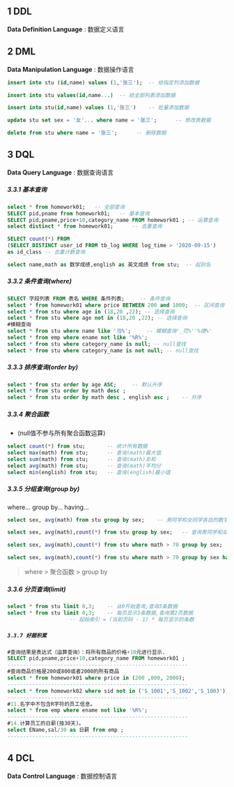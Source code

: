 ## 1 DDL
**Data Definition Language** : 数据定义语言

## 2 DML
**Data Manipulation Language** : 数据操作语言

```sql
insert into stu (id,name) values (1,'张三');	-- 给指定列添加数据

insert into stu values(id,name...)	-- 给全部列表添加数据

insert into stu(id,name) values (1,'张三')	-- 批量添加数据

update stu set sex = '女'... where name = '张三';		-- 修改表数据

delete from stu where name = '张三';		-- 删除数据
```

## 3 DQL
**Data Query Language** : 数据查询语言

##### 3.3.1 基本查询

```sql
select * from homework01;	-- 全部查询
SELECT pid,pname from homework01;	-- 基本查询
SELECT pid,pname,price+10,category_name FROM homework01 ; -- 运算查询
select distinct * from homework01;		-- 去重查询

SELECT count(*) FROM 
(SELECT DISTINCT user_id FROM tb_log WHERE log_time > '2020-09-15') 
as id_class -- 去重计数查询

select name,math as 数学成绩,english as 英文成绩 from stu;	-- 起别名
```

##### 3.3.2 条件查询(where)

```sql
SELECT 字段列表 FROM 表名 WHERE 条件列表;		-- 条件查询
select * from homework01 where price BETWEEN 200 and 1000;	-- 区间查询
select * from stu where age in (18,20 ,22);	-- 选择查询
select * from stu where age not in (18,20 ,22);	-- 选择查询
#模糊查询
select * from stu where name like '马%';		-- 模糊查询'_花%''%德%'
select * from emp where ename not like '%R%';
select * from stu where category_name is null; -- null查找
select * from stu where category_name is not null; -- null查找
```

##### 3.3.3 排序查询(order by)

```sql
select * from stu order by age ASC;		-- 默认升序
select * from stu order by math desc ;
select * from stu order by math desc , english asc ;	-- 升序
```

##### 3.3.4 聚合函数

- (null值不参与所有聚合函数运算)

```sql
select count(*) from stu;		-- 统计所有数据
select max(math) from stu;		-- 查询(math)最大值
select sum(math) from stu;		-- 查询(math)总和
select avg(math) from stu;		-- 查询(math)平均分
select min(english) from stu;	-- 查询(english)最小值
```

##### 3.3.5 分组查询(group by)

where… group by… having…

```sql
select sex, avg(math) from stu group by sex;	-- 男同学和女同学各自的数学平均分

select sex, avg(math),count(*) from stu group by sex;	-- 查询男同学和女同学各自的数学平均分, 以及各自人数

select sex, avg(math),count(*) from stu where math > 70 group by sex;		-- 查询男同学和女同学各自的数学平均分，以及各自人数，要求：分数低于70分的不参与分组

select sex, avg(math),count(*) from stu where math > 70 group by sex having count(*)  > 2;		-- 查询男同学和女同学各自的数学平均分，以及各自人数，要求：分数低于70分的不参与分组，分组之后人数大于2个的
```

> where > 聚合函数 > group by

##### 3.3.6 分页查询(limit)

```sql
select * from stu limit 0,3;	-- 从0开始查询,查询3条数据
select * from stu limit 0,3;	-- 每页显示3条数据,查询第2页数据
                    -- 起始索引 = (当前页码 - 1) * 每页显示的条数
```

##### `3.3.7 好题积累`

```sql
#查询结果是表达式（运算查询）：将所有商品的价格+10元进行显示.
SELECT pid,pname,price+10,category_name FROM homework01 ;
----------------------------------------------------------
#查询商品价格是200或800或者2000的所有商品
select * from homework01 where price in (200 ,800, 2000); 
----------------------------------------------------------
select * from homework02 where sid not in ('S_1001','S_1002','S_1003');
----------------------------------------------------------
#11.名字中不包含R字符的员工信息。
select * from emp where ename not like '%R%';
----------------------------------------------------------
#14.计算员工的日薪(按30天)。
select EName,sal/30 as 日薪 from emp ;
----------------------------------------------------------

```

## 4 DCL
**Data Control Language** : 数据控制语言




